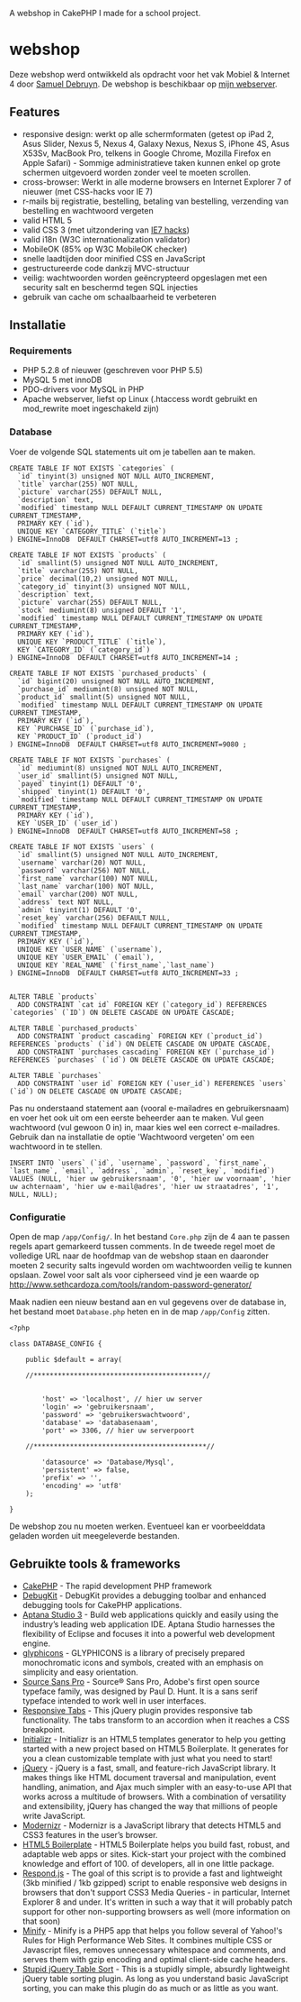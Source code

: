 A webshop in CakePHP I made for a school project.

# webshop

Deze webshop werd ontwikkeld als opdracht voor het vak Mobiel & Internet 4 door [Samuel Debruyn](http://sa.muel.be).
De webshop is beschikbaar op [mijn webserver](http://webshop.sa.muel.be).

## Features

* responsive design: werkt op alle schermformaten (getest op iPad 2, Asus Slider, Nexus 5, Nexus 4, Galaxy Nexus, Nexus S, iPhone 4S, Asus X53Sv, MacBook Pro, telkens in Google Chrome, Mozilla Firefox en Apple Safari) - Sommige administratieve taken kunnen enkel op grote schermen uitgevoerd worden zonder veel te moeten scrollen.
* cross-browser: Werkt in alle moderne browsers en Internet Explorer 7 of nieuwer (met CSS-hacks voor IE 7)
* r-mails bij registratie, bestelling, betaling van bestelling, verzending van bestelling en wachtwoord vergeten
* valid HTML 5
* valid CSS 3 (met uitzondering van [IE7 hacks](http://stackoverflow.com/questions/4563651/what-does-an-asterisk-do-in-a-css-property-name))
* valid i18n (W3C internationalization validator)
* MobileOK (85% op W3C MobileOK checker)
* snelle laadtijden door minified CSS en JavaScript
* gestructureerde code dankzij MVC-structuur
* veilig: wachtwoorden worden geëncrypteerd opgeslagen met een security salt en beschermd tegen SQL injecties
* gebruik van cache om schaalbaarheid te verbeteren

## Installatie

### Requirements

*   PHP 5.2.8 of nieuwer (geschreven voor PHP 5.5)
*   MySQL 5 met innoDB
*   PDO-drivers voor MySQL in PHP
*   Apache webserver, liefst op Linux (.htaccess wordt gebruikt en mod_rewrite moet ingeschakeld zijn)

### Database

Voer de volgende SQL statements uit om je tabellen aan te maken.

    CREATE TABLE IF NOT EXISTS `categories` (
      `id` tinyint(3) unsigned NOT NULL AUTO_INCREMENT,
      `title` varchar(255) NOT NULL,
      `picture` varchar(255) DEFAULT NULL,
      `description` text,
      `modified` timestamp NULL DEFAULT CURRENT_TIMESTAMP ON UPDATE CURRENT_TIMESTAMP,
      PRIMARY KEY (`id`),
      UNIQUE KEY `CATEGORY_TITLE` (`title`)
    ) ENGINE=InnoDB  DEFAULT CHARSET=utf8 AUTO_INCREMENT=13 ;
    
    CREATE TABLE IF NOT EXISTS `products` (
      `id` smallint(5) unsigned NOT NULL AUTO_INCREMENT,
      `title` varchar(255) NOT NULL,
      `price` decimal(10,2) unsigned NOT NULL,
      `category_id` tinyint(3) unsigned NOT NULL,
      `description` text,
      `picture` varchar(255) DEFAULT NULL,
      `stock` mediumint(8) unsigned DEFAULT '1',
      `modified` timestamp NULL DEFAULT CURRENT_TIMESTAMP ON UPDATE CURRENT_TIMESTAMP,
      PRIMARY KEY (`id`),
      UNIQUE KEY `PRODUCT_TITLE` (`title`),
      KEY `CATEGORY_ID` (`category_id`)
    ) ENGINE=InnoDB  DEFAULT CHARSET=utf8 AUTO_INCREMENT=14 ;
    
    CREATE TABLE IF NOT EXISTS `purchased_products` (
      `id` bigint(20) unsigned NOT NULL AUTO_INCREMENT,
      `purchase_id` mediumint(8) unsigned NOT NULL,
      `product_id` smallint(5) unsigned NOT NULL,
      `modified` timestamp NULL DEFAULT CURRENT_TIMESTAMP ON UPDATE CURRENT_TIMESTAMP,
      PRIMARY KEY (`id`),
      KEY `PURCHASE_ID` (`purchase_id`),
      KEY `PRODUCT_ID` (`product_id`)
    ) ENGINE=InnoDB  DEFAULT CHARSET=utf8 AUTO_INCREMENT=9080 ;
    
    CREATE TABLE IF NOT EXISTS `purchases` (
      `id` mediumint(8) unsigned NOT NULL AUTO_INCREMENT,
      `user_id` smallint(5) unsigned NOT NULL,
      `payed` tinyint(1) DEFAULT '0',
      `shipped` tinyint(1) DEFAULT '0',
      `modified` timestamp NULL DEFAULT CURRENT_TIMESTAMP ON UPDATE CURRENT_TIMESTAMP,
      PRIMARY KEY (`id`),
      KEY `USER_ID` (`user_id`)
    ) ENGINE=InnoDB  DEFAULT CHARSET=utf8 AUTO_INCREMENT=58 ;
    
    CREATE TABLE IF NOT EXISTS `users` (
      `id` smallint(5) unsigned NOT NULL AUTO_INCREMENT,
      `username` varchar(20) NOT NULL,
      `password` varchar(256) NOT NULL,
      `first_name` varchar(100) NOT NULL,
      `last_name` varchar(100) NOT NULL,
      `email` varchar(200) NOT NULL,
      `address` text NOT NULL,
      `admin` tinyint(1) DEFAULT '0',
      `reset_key` varchar(256) DEFAULT NULL,
      `modified` timestamp NULL DEFAULT CURRENT_TIMESTAMP ON UPDATE CURRENT_TIMESTAMP,
      PRIMARY KEY (`id`),
      UNIQUE KEY `USER_NAME` (`username`),
      UNIQUE KEY `USER_EMAIL` (`email`),
      UNIQUE KEY `REAL_NAME` (`first_name`,`last_name`)
    ) ENGINE=InnoDB  DEFAULT CHARSET=utf8 AUTO_INCREMENT=33 ;
    
    
    ALTER TABLE `products`
      ADD CONSTRAINT `cat id` FOREIGN KEY (`category_id`) REFERENCES `categories` (`ID`) ON DELETE CASCADE ON UPDATE CASCADE;
    
    ALTER TABLE `purchased_products`
      ADD CONSTRAINT `product cascading` FOREIGN KEY (`product_id`) REFERENCES `products` (`id`) ON DELETE CASCADE ON UPDATE CASCADE,
      ADD CONSTRAINT `purchases cascading` FOREIGN KEY (`purchase_id`) REFERENCES `purchases` (`id`) ON DELETE CASCADE ON UPDATE CASCADE;
    
    ALTER TABLE `purchases`
      ADD CONSTRAINT `user id` FOREIGN KEY (`user_id`) REFERENCES `users` (`id`) ON DELETE CASCADE ON UPDATE CASCADE;

Pas nu onderstaand statement aan (vooral e-mailadres en gebruikersnaam) en voer het ook uit om een eerste beheerder aan te maken. Vul geen wachtwoord (vul gewoon 0 in) in, maar kies wel een correct e-mailadres. Gebruik dan na installatie de optie 'Wachtwoord vergeten' om een wachtwoord in te stellen.

    INSERT INTO `users` (`id`, `username`, `password`, `first_name`, `last_name`, `email`, `address`, `admin`, `reset_key`, `modified`) VALUES (NULL, 'hier uw gebruikersnaam', '0', 'hier uw voornaam', 'hier uw achternaam', 'hier uw e-mail@adres', 'hier uw straatadres', '1', NULL, NULL);
    
### Configuratie

Open de map `/app/Config/`. In het bestand `Core.php` zijn de 4 aan te passen regels apart gemarkeerd tussen comments. In de tweede regel moet de volledige URL naar de hoofdmap van de webshop staan en daaronder moeten 2 security salts ingevuld worden om wachtwoorden veilig te kunnen opslaan. Zowel voor salt als voor cipherseed vind je  een waarde op http://www.sethcardoza.com/tools/random-password-generator/

Maak nadien een nieuw bestand aan en vul gegevens over de database in, het bestand moet `Database.php` heten en in de map `/app/Config` zitten.

    <?php
    
    class DATABASE_CONFIG {
    
    	public $default = array(
    	
    	//******************************************//
    	
    		
    		'host' => 'localhost', // hier uw server
    		'login' => 'gebruikersnaam',
    		'password' => 'gebruikerswachtwoord',
    		'database' => 'databasenaam',
    		'port' => 3306, // hier uw serverpoort
    	
    	//*******************************************//
    	
    		'datasource' => 'Database/Mysql',
    		'persistent' => false,
    		'prefix' => '',
    		'encoding' => 'utf8'
    	);
    
    }
    
De webshop zou nu moeten werken. Eventueel kan er voorbeelddata geladen worden uit meegeleverde bestanden.


## Gebruikte tools & frameworks

*   [CakePHP](http://www.cakephp.org) - The rapid development PHP framework
*   [DebugKit](https://github.com/cakephp/debug_kit) - DebugKit provides a debugging toolbar and enhanced debugging tools for CakePHP applications.
*   [Aptana Studio 3](http://www.aptana.com/) - Build web applications quickly and easily using the industry’s leading web application IDE. Aptana Studio harnesses the flexibility of Eclipse and focuses it into a powerful web development engine.
*   [glyphicons](http://glyphicons.com/) - GLYPHICONS is a library of precisely prepared monochromatic icons and symbols, created with an emphasis on simplicity and easy orientation.
*   [Source Sans Pro](http://www.google.com/fonts/specimen/Source+Sans+Pro) - Source® Sans Pro, Adobe's first open source typeface family, was designed by Paul D. Hunt. It is a sans serif typeface intended to work well in user interfaces.
*   [Responsive Tabs](https://github.com/jellekralt/Responsive-Tabs) - This jQuery plugin provides responsive tab functionality. The tabs transform to an accordion when it reaches a CSS breakpoint.
*   [Initializr](http://www.initializr.com/) - Initializr is an HTML5 templates generator to help you getting started with a new project based on HTML5 Boilerplate. It generates for you a clean customizable template with just what you need to start!
*   [jQuery](http://jquery.com/) - jQuery is a fast, small, and feature-rich JavaScript library. It makes things like HTML document traversal and manipulation, event handling, animation, and Ajax much simpler with an easy-to-use API that works across a multitude of browsers. With a combination of versatility and extensibility, jQuery has changed the way that millions of people write JavaScript.
*   [Modernizr](http://modernizr.com/) - Modernizr is a JavaScript library that detects HTML5 and CSS3 features in the user’s browser.
*   [HTML5 Boilerplate](http://html5boilerplate.com/) - HTML5 Boilerplate helps you build fast, robust, and adaptable web apps or sites. Kick-start your project with the combined knowledge and effort of 100\. of developers, all in one little package.
*   [Respond.js](https://github.com/scottjehl/Respond) - The goal of this script is to provide a fast and lightweight (3kb minified / 1kb gzipped) script to enable responsive web designs in browsers that don't support CSS3 Media Queries - in particular, Internet Explorer 8 and under. It's written in such a way that it will probably patch support for other non-supporting browsers as well (more information on that soon)
*   [Minify](https://code.google.com/p/minify/) - Minify is a PHP5 app that helps you follow several of Yahoo!'s Rules for High Performance Web Sites. It combines multiple CSS or Javascript files, removes unnecessary whitespace and comments, and serves them with gzip encoding and optimal client-side cache headers.
*   [Stupid jQuery Table Sort](http://joequery.github.io/Stupid-Table-Plugin/) - This is a stupidly simple, absurdly lightweight jQuery table sorting plugin. As long as you understand basic JavaScript sorting, you can make this plugin do as much or as little as you want.
